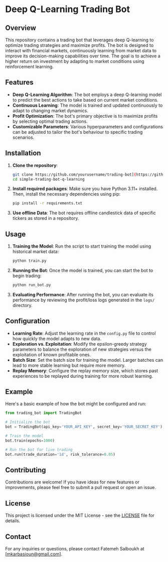 
# Deep Q-Learning Trading Bot

## Overview

This repository contains a trading bot that leverages deep Q-learning to optimize trading strategies and maximize profits. The bot is designed to interact with financial markets, continuously learning from market data to improve its decision-making capabilities over time. The goal is to achieve a higher return on investment by adapting to market conditions using reinforcement learning.

## Features

- **Deep Q-Learning Algorithm**: The bot employs a deep Q-learning model to predict the best actions to take based on current market conditions.
- **Continuous Learning**: The model is trained and updated continuously to adapt to changing market dynamics.
- **Profit Optimization**: The bot's primary objective is to maximize profits by selecting optimal trading actions.
- **Customizable Parameters**: Various hyperparameters and configurations can be adjusted to tailor the bot's behaviour to specific trading scenarios.

## Installation

1. **Clone the repository**:
   ```bash
   git clone https://github.com/yourusername/trading-bot](https://github.com/NeuroVortex/simple-trading-bot-q-learning.git
   cd simple-trading-bot-q-learning
   ```

2. **Install required packages**:
   Make sure you have Python 3.11+ installed. Then, install the necessary dependencies using pip:
   ```bash
   pip install -r requirements.txt
   ```

3. **Use offline Data**:
   The bot requires offline candlestick data of specific tickers as stored in a repository.

## Usage

1. **Training the Model**:
   Run the script to start training the model using historical market data:
   ```bash
   python train.py
   ```

2. **Running the Bot**:
   Once the model is trained, you can start the bot to begin trading:
   ```bash
   python run_bot.py
   ```

3. **Evaluating Performance**:
   After running the bot, you can evaluate its performance by reviewing the profit/loss logs generated in the `logs/` directory.

## Configuration

- **Learning Rate**: Adjust the learning rate in the `config.py` file to control how quickly the model adapts to new data.
- **Exploration vs. Exploitation**: Modify the epsilon-greedy strategy parameters to balance the exploration of new strategies versus the exploitation of known profitable ones.
- **Batch Size**: Set the batch size for training the model. Larger batches can lead to more stable learning but require more memory.
- **Replay Memory**: Configure the replay memory size, which stores past experiences to be replayed during training for more robust learning.

## Example

Here's a basic example of how the bot might be configured and run:

```python
from trading_bot import TradingBot

# Initialize the bot
bot = TradingBot(api_key='YOUR_API_KEY', secret_key='YOUR_SECRET_KEY')

# Train the model
bot.train(epochs=1000)

# Run the bot for live trading
bot.run(trade_duration='1d', risk_tolerance=0.05)
```

## Contributing

Contributions are welcome! If you have ideas for new features or improvements, please feel free to submit a pull request or open an issue.

## License

This project is licensed under the MIT License - see the [LICENSE](LICENSE) file for details.

## Contact

For any inquiries or questions, please contact Fatemeh Salboukh at [mkarbasioun@gmail.com].
